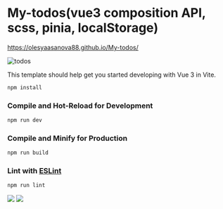 # My-todos(vue3 composition API, scss, pinia, localStorage)

<a href="https://olesyaasanova88.github.io/My-todos/">https://olesyaasanova88.github.io/My-todos/</a>

<img src="https://media.istockphoto.com/id/1285308242/de/foto/so-erstellen-sie-listentext-auf-dem-notizblock.jpg?s=612x612&w=0&k=20&c=jhJ_4oBvuPITzhpwlfRSaW4pS3ZUQy_bu1sF4Snm0Go=" alt="todos">



This template should help get you started developing with Vue 3 in Vite.

```sh
npm install
```

### Compile and Hot-Reload for Development

```sh
npm run dev
```

### Compile and Minify for Production

```sh
npm run build
```

### Lint with [ESLint](https://eslint.org/)

```sh
npm run lint
```
<img src="https://ilczrxvdecibrdjnyofn.supabase.co/storage/v1/object/public/images/todo.png">
<img src="https://ilczrxvdecibrdjnyofn.supabase.co/storage/v1/object/public/images/my-todo-modal.png">
